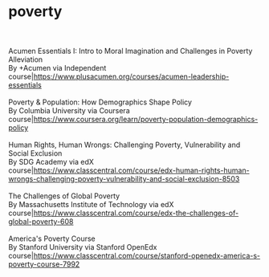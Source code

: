 # poverty<br><br>

Acumen Essentials I: Intro to Moral Imagination and Challenges in Poverty Alleviation<br>By +Acumen via Independent<br>course|https://www.plusacumen.org/courses/acumen-leadership-essentials<br><br>
Poverty & Population: How Demographics Shape Policy<br>By Columbia University via Coursera<br>course|https://www.coursera.org/learn/poverty-population-demographics-policy<br><br>
Human Rights, Human Wrongs: Challenging Poverty, Vulnerability and Social Exclusion<br>By SDG Academy via edX<br>course|https://www.classcentral.com/course/edx-human-rights-human-wrongs-challenging-poverty-vulnerability-and-social-exclusion-8503<br><br>
The Challenges of Global Poverty<br>By Massachusetts Institute of Technology via edX<br>course|https://www.classcentral.com/course/edx-the-challenges-of-global-poverty-608<br><br>
America's Poverty Course<br>By Stanford University via Stanford OpenEdx<br>course|https://www.classcentral.com/course/stanford-openedx-america-s-poverty-course-7992<br><br>
